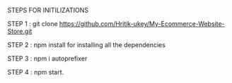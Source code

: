 STEPS FOR INITILIZATIONS

STEP 1 : git clone https://github.com/Hritik-ukey/My-Ecommerce-Website-Store.git  


  
   
STEP 2 : npm install for installing all the dependencies        
    
              
 
   
STEP 3 : npm i autoprefixer       



STEP 4 : npm start. 
 
 
 
